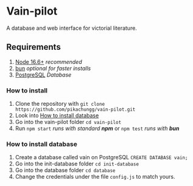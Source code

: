 # Vain-pilot

A database and web interface for victorial literature.

## Requirements
1. [Node 16.6+](https://nodejs.org/en/) _recommended_
2. [bun](https://bun.sh) _optional for faster installs_
3. [PostgreSQL](https://www.postgresql.org) _Database_

### How to install
1. Clone the repository with `git clone https://github.com/pikachungg/vain-pilot.git`
2. Look into [How to install database](https://github.com/pikachungg/vain-pilot/edit/main/README.md#how-to-install-database)
3. Go into the vain-pilot folder `cd vain-pilot`
4. Run `npm start` _runs with standard **npm**_ or `npm test` _runs with **bun**_

### How to install database
1. Create a database called vain on PostgreSQL `CREATE DATABASE vain;`
2. Go into the init-database folder `cd init-database`
3. Go into the database folder `cd database`
4. Change the credentials under the file `config.js` to match yours.
